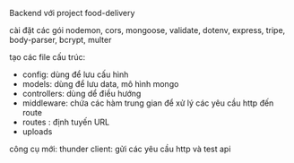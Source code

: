 Backend với project food-delivery

cài đặt các gói nodemon, cors, mongoose, validate, dotenv, express, tripe, body-parser, bcrypt, multer

tạo các file cấu trúc:
- config: dùng để lưu cấu hình
- models: dùng để lưu data, mô hình mongo
- controllers: dùng dể điều hướng 
- middleware: chứa các hàm trung gian để xử lý các yêu cầu http đến route
- routes : định tuyến URL
- uploads

công cụ mới: thunder client: gửi các yêu cầu http và test api